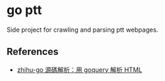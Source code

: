 # go ptt 

Side project for crawling and parsing ptt webpages.


## References
- [zhihu-go 源碼解析：用 goquery 解析 HTML](http://liyangliang.me/posts/2016/03/zhihu-go-insight-parsing-html-with-goquery/)